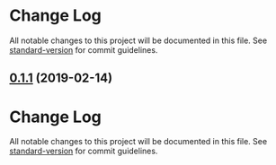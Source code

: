 # Change Log

All notable changes to this project will be documented in this file. See [standard-version](https://github.com/conventional-changelog/standard-version) for commit guidelines.

<a name="0.1.1"></a>
## [0.1.1](https://github.com/apache-superset/ignore-superset-export-not-found-webpack-plugin/compare/v0.1.0...v0.1.1) (2019-02-14)



# Change Log

All notable changes to this project will be documented in this file. See [standard-version](https://github.com/conventional-changelog/standard-version) for commit guidelines.
